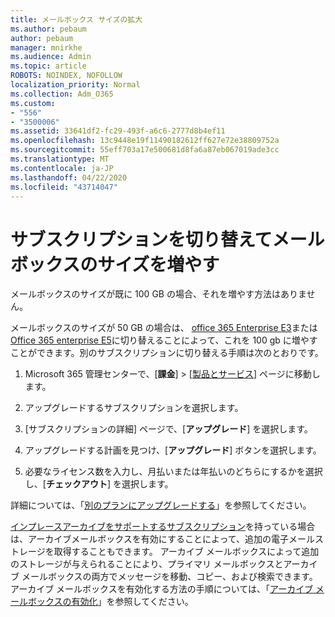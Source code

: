 ```yaml
---
title: メールボックス サイズの拡大
ms.author: pebaum
author: pebaum
manager: mnirkhe
ms.audience: Admin
ms.topic: article
ROBOTS: NOINDEX, NOFOLLOW
localization_priority: Normal
ms.collection: Adm_O365
ms.custom:
- "556"
- "3500006"
ms.assetid: 33641df2-fc29-493f-a6c6-2777d8b4ef11
ms.openlocfilehash: 13c9448e19f11490182612ff627e72e38809752a
ms.sourcegitcommit: 55eff703a17e500681d8fa6a87eb067019ade3cc
ms.translationtype: MT
ms.contentlocale: ja-JP
ms.lasthandoff: 04/22/2020
ms.locfileid: "43714047"
---
```

# <a name="switch-subscriptions-to-increase-mailbox-size"></a>サブスクリプションを切り替えてメールボックスのサイズを増やす

メールボックスのサイズが既に 100 GB の場合、それを増やす方法はありません。
  
メールボックスのサイズが 50 GB の場合は、 [office 365 Enterprise E3](https://products.office.com/business/office-365-enterprise-e3-business-software)または[Office 365 enterprise E5](https://products.office.com/business/office-365-enterprise-e5-business-software)に切り替えることによって、これを 100 gb に増やすことができます。別のサブスクリプションに切り替える手順は次のとおりです。
  
1. Microsoft 365 管理センターで、[**課金**] \> [[製品とサービス](https://go.microsoft.com/fwlink/p/?linkid=842054)] ページに移動します。

2. アップグレードするサブスクリプションを選択します。

3. [サブスクリプションの詳細] ページで、[**アップグレード**] を選択します。

4. アップグレードする計画を見つけ、[**アップグレード**] ボタンを選択します。

5. 必要なライセンス数を入力し、月払いまたは年払いのどちらにするかを選択し、[**チェックアウト**] を選択します。

詳細については、「[別のプランにアップグレードする](https://docs.microsoft.com/office365/admin/subscriptions-and-billing/upgrade-to-different-plan)」を参照してください。

[インプレースアーカイブをサポートするサブスクリプション](https://docs.microsoft.com/office365/servicedescriptions/exchange-online-archiving-service-description/exchange-online-archiving-service-description)を持っている場合は、アーカイブメールボックスを有効にすることによって、追加の電子メールストレージを取得することもできます。 アーカイブ メールボックスによって追加のストレージが与えられることにより、プライマリ メールボックスとアーカイブ メールボックスの両方でメッセージを移動、コピー、および検索できます。 アーカイブ メールボックスを有効化する方法の手順については、「[アーカイブ メールボックスの有効化](https://docs.microsoft.com/office365/securitycompliance/enable-archive-mailboxes)」を参照してください。